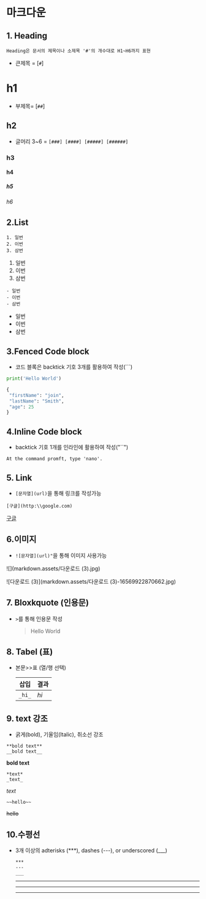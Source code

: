 # 마크다운 

## 1. Heading

```Heading은 문서의 제목이나 소제목 '#'의 개수대로 H1~H6까지 표현```

- 큰제목 = [`#`]

# h1

- 부제목= [`##`]

## h2 

- 글머리  3~6 = `[###] [####] [#####] [######]`

### h3

#### h4

##### h5

###### h6



## 2.List

```
1. 일번
2. 이번
3. 삼번
```

1. 일번 
2. 이번
3. 삼번

```
- 일번
- 이번
- 삼번
```

- 일번
- 이번
- 삼번



## 3.Fenced Code block

- 코드 블록은 backtick 기호 3개를 활용하여 작성(```)

```python
print('Hello World')

{	
 "firstName": "join",
 "lastName": "Smith",	
 "age": 25
}
```



## 4.Inline Code block

- backtick 기호 1개를 인라인에 활용하여 작성("``")

```At the command promft, type 'nano'.```



## 5. Link

- ```[문자열](url)```을 통해 링크를 작성가능

```[구글](http:\\google.com)```

[구글](http:\\google.com)



## 6.이미지

- ```![문자열](url)"```을 통해 이미지 사용가능

![](markdown.assets/다운로드 (3).jpg)

![다운로드 (3)](markdown.assets/다운로드 (3)-16569922870662.jpg)

## 7. Bloxkquote (인용문)

- ```>```를 통해 인용문 작성

  > Hello World
  >
  > 

## 8. Tabel (표)

- 본문>>표 (열/행 선택)

  | 삽입       | 결과 |
  | ---------- | ---- |
  | ```_hi_``` | _hi_ |



## 9. text 강조

- 굵게(bold), 기울임(ltalic), 취소선 강조

```
**bold text**
__bold text__
```

**bold text**


``` 
*text* 
_text_
```

*text*

```
~~hello~~
```

~~hello~~





## 10.수평선

- 3개 이상의 adterisks (***), dashes (---), or underscored (___) 

  ```***
  ***
  ---
  ___
  ```

  ***

  ---

  ___

  

